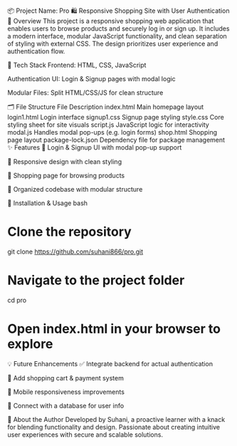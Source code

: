 📦 Project Name: Pro
🛍️ Responsive Shopping Site with User Authentication
🚀 Overview
This project is a responsive shopping web application that enables users to browse products and securely log in or sign up. It includes a modern interface, modular JavaScript functionality, and clean separation of styling with external CSS. The design prioritizes user experience and authentication flow.

🔧 Tech Stack
Frontend: HTML, CSS, JavaScript

Authentication UI: Login & Signup pages with modal logic

Modular Files: Split HTML/CSS/JS for clean structure

🗂️ File Structure
File	Description
index.html	Main homepage layout
login1.html	Login interface
signup1.css	Signup page styling
style.css	Core styling sheet for site visuals
script.js	JavaScript logic for interactivity
modal.js	Handles modal pop-ups (e.g. login forms)
shop.html	Shopping page layout
package-lock.json	Dependency file for package management
✨ Features
🔐 Login & Signup UI with modal pop-up support

🎨 Responsive design with clean styling

🛒 Shopping page for browsing products

📁 Organized codebase with modular structure

📌 Installation & Usage
bash
# Clone the repository
git clone https://github.com/suhani866/pro.git

# Navigate to the project folder
cd pro

# Open index.html in your browser to explore
💡 Future Enhancements
✅ Integrate backend for actual authentication

🔄 Add shopping cart & payment system

📱 Mobile responsiveness improvements

🧠 Connect with a database for user info

🙌 About the Author
Developed by Suhani, a proactive learner with a knack for blending functionality and design. Passionate about creating intuitive user experiences with secure and scalable solutions.
